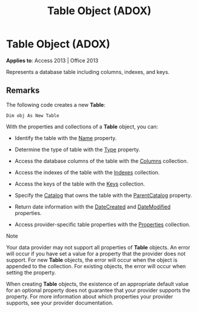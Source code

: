 ﻿---
title: Table Object (ADOX)
TOCTitle: Table Object (ADOX)
ms:assetid: 53a3e2f9-4ec0-8fed-d482-4f995921587b
ms:mtpsurl: https://msdn.microsoft.com/en-us/library/JJ249273(v=office.15)
ms:contentKeyID: 48544874
ms.date: 09/18/2015
mtps_version: v=office.15
---

# Table Object (ADOX)


**Applies to**: Access 2013 | Office 2013

Represents a database table including columns, indexes, and keys.

## Remarks

The following code creates a new **Table**:

    Dim obj As New Table

With the properties and collections of a **Table** object, you can:

  - Identify the table with the [Name](name-property-adox.md) property.

  - Determine the type of table with the [Type](https://msdn.microsoft.com/en-us/library/jj250042\(v=office.15\)) property.

  - Access the database columns of the table with the [Columns](columns-collection-adox.md) collection.

  - Access the indexes of the table with the [Indexes](indexes-collection-adox.md) collection.

  - Access the keys of the table with the [Keys](keys-collection-adox.md) collection.

  - Specify the [Catalog](catalog-object-adox.md) that owns the table with the [ParentCatalog](parentcatalog-property-adox.md) property.

  - Return date information with the [DateCreated](datecreated-property-adox.md) and [DateModified](datemodified-property-adox.md) properties.

  - Access provider-specific table properties with the [Properties](properties-collection-ado.md) collection.


> [!NOTE]
> <P>Your data provider may not support all properties of <STRONG>Table</STRONG> objects. An error will occur if you have set a value for a property that the provider does not support. For new <STRONG>Table</STRONG> objects, the error will occur when the object is appended to the collection. For existing objects, the error will occur when setting the property.</P>



When creating **Table** objects, the existence of an appropriate default value for an optional property does not guarantee that your provider supports the property. For more information about which properties your provider supports, see your provider documentation.

